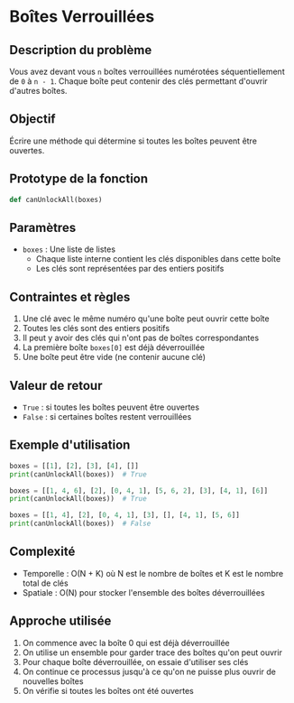 
# Boîtes Verrouillées

## Description du problème

Vous avez devant vous `n` boîtes verrouillées numérotées séquentiellement de `0` à `n - 1`. Chaque boîte peut contenir des clés permettant d'ouvrir d'autres boîtes.

## Objectif

Écrire une méthode qui détermine si toutes les boîtes peuvent être ouvertes.

## Prototype de la fonction

```python
def canUnlockAll(boxes)
```

## Paramètres

- `boxes` : Une liste de listes
  - Chaque liste interne contient les clés disponibles dans cette boîte
  - Les clés sont représentées par des entiers positifs

## Contraintes et règles

1. Une clé avec le même numéro qu'une boîte peut ouvrir cette boîte
2. Toutes les clés sont des entiers positifs
3. Il peut y avoir des clés qui n'ont pas de boîtes correspondantes
4. La première boîte `boxes[0]` est déjà déverrouillée
5. Une boîte peut être vide (ne contenir aucune clé)

## Valeur de retour

- `True` : si toutes les boîtes peuvent être ouvertes
- `False` : si certaines boîtes restent verrouillées

## Exemple d'utilisation

```python
boxes = [[1], [2], [3], [4], []]
print(canUnlockAll(boxes))  # True

boxes = [[1, 4, 6], [2], [0, 4, 1], [5, 6, 2], [3], [4, 1], [6]]
print(canUnlockAll(boxes))  # True

boxes = [[1, 4], [2], [0, 4, 1], [3], [], [4, 1], [5, 6]]
print(canUnlockAll(boxes))  # False
```

## Complexité

- Temporelle : O(N + K) où N est le nombre de boîtes et K est le nombre total de clés
- Spatiale : O(N) pour stocker l'ensemble des boîtes déverrouillées

## Approche utilisée

1. On commence avec la boîte 0 qui est déjà déverrouillée
2. On utilise un ensemble pour garder trace des boîtes qu'on peut ouvrir
3. Pour chaque boîte déverrouillée, on essaie d'utiliser ses clés
4. On continue ce processus jusqu'à ce qu'on ne puisse plus ouvrir de nouvelles boîtes
5. On vérifie si toutes les boîtes ont été ouvertes